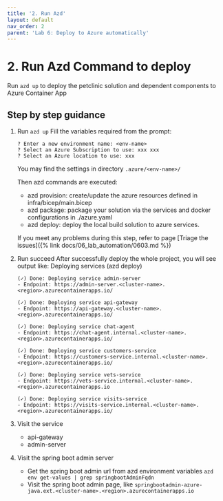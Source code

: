```yaml
---
title: '2. Run Azd'
layout: default
nav_order: 2
parent: 'Lab 6: Deploy to Azure automatically'
---
```


# 2. Run Azd Command to deploy

Run `azd up` to deploy the petclinic solution and dependent components to Azure Container App

## Step by step guidance

1. Run `azd up`
   Fill the variables required from the prompt:

   ```text
   ? Enter a new environment name: <env-name>
   ? Select an Azure Subscription to use: xxx xxx
   ? Select an Azure location to use: xxx
   ```

   You may find the settings in directory `.azure/<env-name>/`

   Then azd commands are executed:
   - azd provision: create/update the azure resources defined in infra/bicep/main.bicep
   - azd package: package your solution via the services and docker configurations in ./azure.yaml
   - azd deploy: deploy the local build solution to azure services.

   If you meet any problems during this step, refer to page [Triage the issues]({% link docs/06_lab_automation/0603.md %})

1. Run succeed
   After successfully deploy the whole project, you will see output like:
   Deploying services (azd deploy)

   ```text
   (✓) Done: Deploying service admin-server
   - Endpoint: https://admin-server.<cluster-name>.<region>.azurecontainerapps.io/

   (✓) Done: Deploying service api-gateway
   - Endpoint: https://api-gateway.<cluster-name>.<region>.azurecontainerapps.io/

   (✓) Done: Deploying service chat-agent
   - Endpoint: https://chat-agent.internal.<cluster-name>.<region>.azurecontainerapps.io/

   (✓) Done: Deploying service customers-service
   - Endpoint: https://customers-service.internal.<cluster-name>.<region>.azurecontainerapps.io/

   (✓) Done: Deploying service vets-service
   - Endpoint: https://vets-service.internal.<cluster-name>.<region>.azurecontainerapps.io

   (✓) Done: Deploying service visits-service
   - Endpoint: https://visits-service.internal.<cluster-name>.<region>.azurecontainerapps.io/
   ```

1. Visit the service

   - api-gateway
   - admin-server

1. Visit the spring boot admin server

   - Get the spring boot admin url from azd environment variables
   `azd env get-values | grep springbootAdminFqdn`
   - Visit the spring boot admin page, like
   `springbootadmin-azure-java.ext.<cluster-name>.<region>.azurecontainerapps.io`
